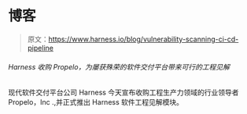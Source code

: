 # 博客

> 原文：<https://www.harness.io/blog/vulnerability-scanning-ci-cd-pipeline>

###### ‍Harness 收购 Propelo，为屡获殊荣的软件交付平台带来可行的工程见解

现代软件交付平台公司 Harness 今天宣布收购工程生产力领域的行业领导者 Propelo，Inc .,并正式推出 Harness 软件工程见解模块。